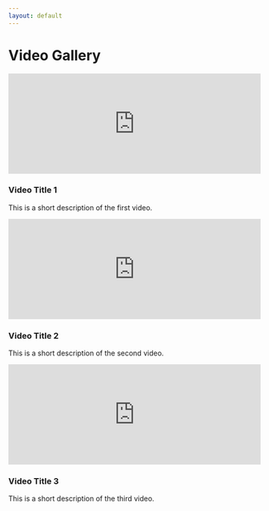 ```yaml
---
layout: default
---
```


# Video Gallery

<div class="video-gallery">
  <div class="video-item">
    <iframe width="100%" height="200" src="https://www.youtube.com/embed/KwBg3-iJQ9U" frameborder="0" allow="accelerometer; autoplay; clipboard-write; encrypted-media; gyroscope; picture-in-picture" allowfullscreen></iframe>
    <h3>Video Title 1</h3>
    <p>This is a short description of the first video.</p>
  </div>
  <div class="video-item">
    <iframe width="100%" height="200" src="https://www.youtube.com/embed/dQw4w9WgXcQ" frameborder="0" allow="accelerometer; autoplay; clipboard-write; encrypted-media; gyroscope; picture-in-picture" allowfullscreen></iframe>
    <h3>Video Title 2</h3>
    <p>This is a short description of the second video.</p>
  </div>
  <div class="video-item">
    <iframe width="100%" height="200" src="https://www.youtube.com/embed/3JZ_D3ELwOQ" frameborder="0" allow="accelerometer; autoplay; clipboard-write; encrypted-media; gyroscope; picture-in-picture" allowfullscreen></iframe>
    <h3>Video Title 3</h3>
    <p>This is a short description of the third video.</p>
  </div>
  <!-- Add more videos here -->
</div>
